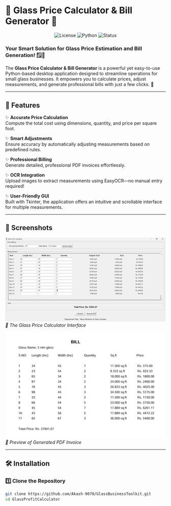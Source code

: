 # 🌟 Glass Price Calculator & Bill Generator 🌟

<p align="center">
  <img src="https://img.shields.io/badge/license-MIT-blue" alt="License">
  <img src="https://img.shields.io/badge/python-3.x-green" alt="Python">
  <img src="https://img.shields.io/badge/status-active-brightgreen" alt="Status">
</p>

### Your Smart Solution for Glass Price Estimation and Bill Generation! 🪟📄  

The **Glass Price Calculator & Bill Generator** is a powerful yet easy-to-use Python-based desktop application designed to streamline operations for small glass businesses. It empowers you to calculate prices, adjust measurements, and generate professional bills with just a few clicks. 🎉  

---  

## 🚀 Features  

✨ **Accurate Price Calculation**  
Compute the total cost using dimensions, quantity, and price per square foot.  

✨ **Smart Adjustments**  
Ensure accuracy by automatically adjusting measurements based on predefined rules.  

✨ **Professional Billing**  
Generate detailed, professional PDF invoices effortlessly.  

✨ **OCR Integration**  
Upload images to extract measurements using EasyOCR—no manual entry required!  

✨ **User-Friendly GUI**  
Built with Tkinter, the application offers an intuitive and scrollable interface for multiple measurements.  

---

## 📸 Screenshots  

![Interface](assests/images/Interface.png)  
*🚀 The Glass Price Calculator Interface*  

![Bill](assests/images/Bill.png)  
*📄 Preview of Generated PDF Invoice*  

---

## 🛠️ Installation  

### 1️⃣ Clone the Repository  

```bash
git clone https://github.com/Akash-9070/GlassBusinessToolkit.git
cd GlassProfitCalculator
